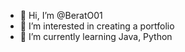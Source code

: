 - 👋 Hi, I’m @BeratO01
- 👀 I’m interested in creating a portfolio 
- 🌱 I’m currently learning Java, Python


<!---
BeratO01/BeratO01 is a ✨ special ✨ repository because its `README.md` (this file) appears on your GitHub profile.
You can click the Preview link to take a look at your changes.
--->
